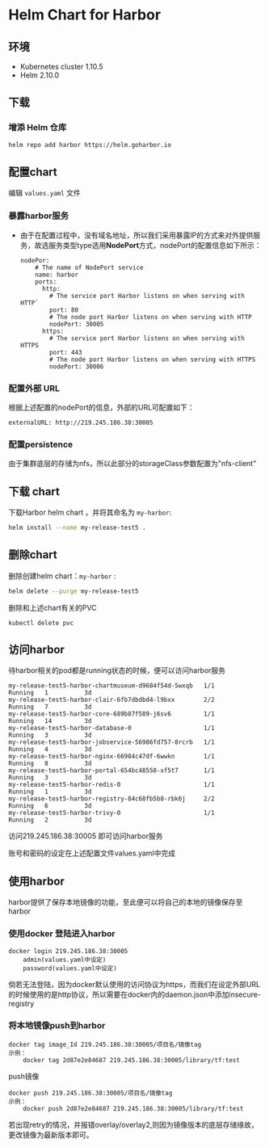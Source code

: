 # Helm Chart for Harbor

## 环境

- Kubernetes cluster 1.10.5
- Helm 2.10.0

## 下载

### 增添 Helm 仓库

```bash
helm repo add harbor https://helm.goharbor.io
```

## 配置chart

编辑 `values.yaml` 文件

### 暴露harbor服务

- 由于在配置过程中，没有域名地址，所以我们采用暴露IP的方式来对外提供服务，故选服务类型type选用**NodePort**方式，nodePort的配置信息如下所示：

  ```
  nodePor:
      # The name of NodePort service
      name: harbor
      ports:
        http:
          # The service port Harbor listens on when serving with HTTP`
          port: 80
          # The node port Harbor listens on when serving with HTTP
          nodePort: 30005
        https:
          # The service port Harbor listens on when serving with HTTPS
          port: 443
          # The node port Harbor listens on when serving with HTTPS
          nodePort: 30006
  ```

  

### 配置外部 URL

根据上述配置的nodePort的信息，外部的URL可配置如下：

```
externalURL: http://219.245.186.38:30005
```

### 配置persistence

​	由于集群底层的存储为nfs，所以此部分的storageClass参数配置为"nfs-client"

## 下载 chart

下载Harbor helm chart ，并将其命名为 `my-harbor`:

```bash
helm install --name my-release-test5 .
```
## 删除chart

删除创建helm chart：`my-harbor` :

```bash
helm delete --purge my-release-test5
```
删除和上述chart有关的PVC

```
kubectl delete pvc 
```

## 访问harbor

待harbor相关的pod都是running状态的时候，便可以访问harbor服务

```
my-release-test5-harbor-chartmuseum-d9684f54d-5wxqb   1/1       Running   1          3d
my-release-test5-harbor-clair-6fb7dbdbd4-l9bxx        2/2       Running   7          3d
my-release-test5-harbor-core-689b87f589-j6sv6         1/1       Running   14         3d
my-release-test5-harbor-database-0                    1/1       Running   3          3d
my-release-test5-harbor-jobservice-56986fd757-8rcrb   1/1       Running   4          3d
my-release-test5-harbor-nginx-66984c47df-6wwkn        1/1       Running   8          3d
my-release-test5-harbor-portal-654bc48558-xf5t7       1/1       Running   3          3d
my-release-test5-harbor-redis-0                       1/1       Running   1          3d
my-release-test5-harbor-registry-84c68fb5b8-rbk6j     2/2       Running   6          3d
my-release-test5-harbor-trivy-0                       1/1       Running   2          3d
```

访问219.245.186.38:30005 即可访问harbor服务

账号和密码的设定在上述配置文件values.yaml中完成

## 使用harbor

harbor提供了保存本地镜像的功能，至此便可以将自己的本地的镜像保存至harbor

### 使用docker 登陆进入harbor

```
docker login 219.245.186.38:30005
	admin(values.yaml中设定)
	password(values.yaml中设定)
```

倘若无法登陆，因为docker默认使用的访问协议为https，而我们在设定外部URL的时候使用的是http协议，所以需要在docker内的daemon.json中添加insecure-registry

### 将本地镜像push到harbor

```
docker tag image_Id 219.245.186.38:30005/项目名/镜像tag
示例：
	docker tag 2d87e2e84687 219.245.186.38:30005/library/tf:test
```

push镜像

```
docker push 219.245.186.38:30005/项目名/镜像tag
示例：
	docker push 2d87e2e84687 219.245.186.38:30005/library/tf:test
```

​	若出现retry的情况，并报错overlay/overlay2,则因为镜像版本的底层存储缘故，更改镜像为最新版本即可。